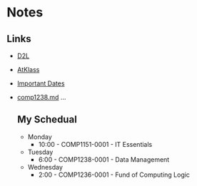 # Notes
## Links
- [D2L](https://learn.georgebrown.ca)
- [AtKlass](https://app.atklass.com)
- [Important Dates](https://www.georgebrown.ca/current-students/important-dates?term=27246&category=131)
- [comp1238.md](comp1238.md)
...

  ## My Schedual

  * Monday
     - 10:00 - COMP1151-0001 - IT Essentials
  - Tuesday
     - 6:00 - COMP1238-0001 - Data Management
  * Wednesday
     - 2:00 - COMP1236-0001 - Fund of Computing Logic
